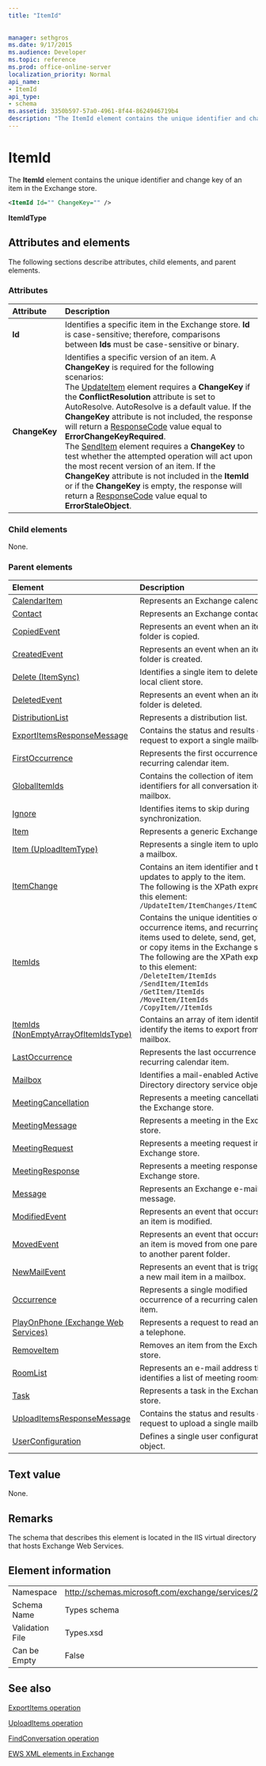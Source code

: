 ```yaml
---
title: "ItemId"
 
 
manager: sethgros
ms.date: 9/17/2015
ms.audience: Developer
ms.topic: reference
ms.prod: office-online-server
localization_priority: Normal
api_name:
- ItemId
api_type:
- schema
ms.assetid: 3350b597-57a0-4961-8f44-8624946719b4
description: "The ItemId element contains the unique identifier and change key of an item in the Exchange store."
---
```


# ItemId

The **ItemId** element contains the unique identifier and change key of an item in the Exchange store. 
  
```XML
<ItemId Id="" ChangeKey="" />
```

 **ItemIdType**
## Attributes and elements

The following sections describe attributes, child elements, and parent elements.
  
### Attributes

|**Attribute**|**Description**|
|:-----|:-----|
|**Id** <br/> |Identifies a specific item in the Exchange store. **Id** is case-sensitive; therefore, comparisons between **Ids** must be case-sensitive or binary.  <br/> |
|**ChangeKey** <br/> | Identifies a specific version of an item. A **ChangeKey** is required for the following scenarios:  <br/>  The [UpdateItem](updateitem.md) element requires a **ChangeKey** if the **ConflictResolution** attribute is set to AutoResolve. AutoResolve is a default value. If the **ChangeKey** attribute is not included, the response will return a [ResponseCode](responsecode.md) value equal to **ErrorChangeKeyRequired**.  <br/>  The [SendItem](senditem.md) element requires a **ChangeKey** to test whether the attempted operation will act upon the most recent version of an item. If the **ChangeKey** attribute is not included in the **ItemId** or if the **ChangeKey** is empty, the response will return a [ResponseCode](responsecode.md) value equal to **ErrorStaleObject**.  <br/> |
   
### Child elements

None.
  
### Parent elements

|**Element**|**Description**|
|:-----|:-----|
|[CalendarItem](calendaritem.md) <br/> |Represents an Exchange calendar item.  <br/> |
|[Contact](contact.md) <br/> |Represents an Exchange contact item.  <br/> |
|[CopiedEvent](copiedevent.md) <br/> |Represents an event when an item or folder is copied.  <br/> |
|[CreatedEvent](createdevent.md) <br/> |Represents an event when an item or folder is created.  <br/> |
|[Delete (ItemSync)](delete-itemsync.md) <br/> |Identifies a single item to delete in the local client store.  <br/> |
|[DeletedEvent](deletedevent.md) <br/> |Represents an event when an item or folder is deleted.  <br/> |
|[DistributionList](distributionlist.md) <br/> |Represents a distribution list.  <br/> |
|[ExportItemsResponseMessage](exportitemsresponsemessage.md) <br/> |Contains the status and results of a request to export a single mailbox item.  <br/> |
|[FirstOccurrence](firstoccurrence.md) <br/> |Represents the first occurrence of a recurring calendar item.  <br/> |
|[GlobalItemIds](globalitemids.md) <br/> |Contains the collection of item identifiers for all conversation items in a mailbox.  <br/> |
|[Ignore](ignore.md) <br/> |Identifies items to skip during synchronization.  <br/> |
|[Item](item.md) <br/> |Represents a generic Exchange item.  <br/> |
|[Item (UploadItemType)](item-uploaditemtype.md) <br/> |Represents a single item to upload into a mailbox.  <br/> |
|[ItemChange](itemchange.md) <br/> |Contains an item identifier and the updates to apply to the item.  <br/> The following is the XPath expression to this element:  <br/>  `/UpdateItem/ItemChanges/ItemChange[i]` <br/> |
|[ItemIds](itemids.md) <br/> | Contains the unique identities of items, occurrence items, and recurring master items used to delete, send, get, move, or copy items in the Exchange store.  <br/>  The following are the XPath expressions to this element:  <br/>  `/DeleteItem/ItemIds` <br/>  `/SendItem/ItemIds` <br/>  `/GetItem/ItemIds` <br/>  `/MoveItem/ItemIds` <br/>  `/CopyItem//ItemIds` <br/> |
|[ItemIds (NonEmptyArrayOfItemIdsType)](itemids-nonemptyarrayofitemidstype.md) <br/> |Contains an array of item identifiers that identify the items to export from a mailbox.  <br/> |
|[LastOccurrence](lastoccurrence.md) <br/> |Represents the last occurrence of a recurring calendar item.  <br/> |
|[Mailbox](mailbox.md) <br/> |Identifies a mail-enabled Active Directory directory service object.  <br/> |
|[MeetingCancellation](meetingcancellation.md) <br/> |Represents a meeting cancellation in the Exchange store.  <br/> |
|[MeetingMessage](meetingmessage.md) <br/> |Represents a meeting in the Exchange store.  <br/> |
|[MeetingRequest](meetingrequest.md) <br/> |Represents a meeting request in the Exchange store.  <br/> |
|[MeetingResponse](meetingresponse.md) <br/> |Represents a meeting response in the Exchange store.  <br/> |
|[Message](message-ex15websvcsotherref.md) <br/> |Represents an Exchange e-mail message.  <br/> |
|[ModifiedEvent](modifiedevent.md) <br/> |Represents an event that occurs when an item is modified.  <br/> |
|[MovedEvent](movedevent.md) <br/> |Represents an event that occurs when an item is moved from one parent folder to another parent folder.  <br/> |
|[NewMailEvent](newmailevent.md) <br/> |Represents an event that is triggered by a new mail item in a mailbox.  <br/> |
|[Occurrence](occurrence.md) <br/> |Represents a single modified occurrence of a recurring calendar item.  <br/> |
|[PlayOnPhone (Exchange Web Services)](playonphone-exchange-web-services.md) <br/> |Represents a request to read an item on a telephone.  <br/> |
|[RemoveItem](removeitem.md) <br/> |Removes an item from the Exchange store.  <br/> |
|[RoomList](roomlist.md) <br/> |Represents an e-mail address that identifies a list of meeting rooms.  <br/> |
|[Task](task.md) <br/> |Represents a task in the Exchange store.  <br/> |
|[UploadItemsResponseMessage](uploaditemsresponsemessage.md) <br/> |Contains the status and results of a request to upload a single mailbox item.  <br/> |
|[UserConfiguration](userconfiguration.md) <br/> |Defines a single user configuration object.  <br/> |
   
## Text value

None.
  
## Remarks

The schema that describes this element is located in the IIS virtual directory that hosts Exchange Web Services.
  
## Element information

|||
|:-----|:-----|
|Namespace  <br/> |http://schemas.microsoft.com/exchange/services/2006/types  <br/> |
|Schema Name  <br/> |Types schema  <br/> |
|Validation File  <br/> |Types.xsd  <br/> |
|Can be Empty  <br/> |False  <br/> |
   
## See also



[ExportItems operation](exportitems-operation.md)
  
[UploadItems operation](uploaditems-operation.md)
  
[FindConversation operation](findconversation-operation.md)


[EWS XML elements in Exchange](ews-xml-elements-in-exchange.md)

